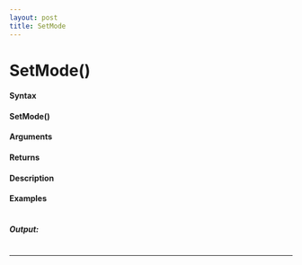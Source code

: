 ```yaml
---
layout: post
title: SetMode
---
```


# SetMode()


#### Syntax

#### SetMode()

#### Arguments

#### Returns

#### Description

#### Examples

```

```

##### Output:

```

```

---